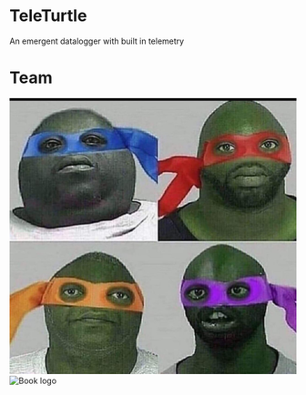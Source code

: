 # TeleTurtle
An emergent datalogger with built in telemetry
# Team
![Team_Portraits](https://github.com/gomeztagle-alan/TeleTurtle/blob/main/portraits.jpg)
![Book logo](/TeleTurtle/blob/main/portraits.jpg)
